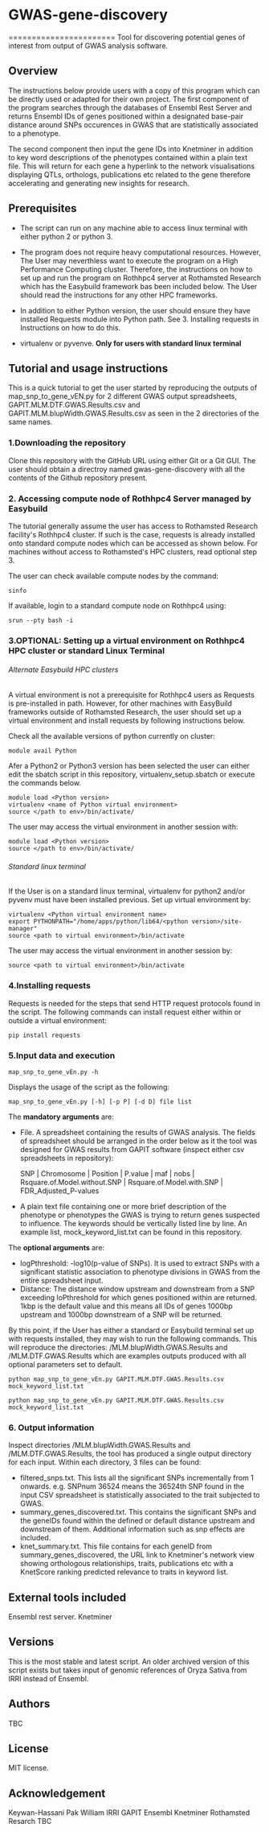 # GWAS-gene-discovery
=======================
Tool for discovering potential genes of interest from output of GWAS analysis software.




## Overview
The instructions below provide users with a copy of this program which can be directly used or adapted for their own project. 
The first component of the program searches through the databases of Ensembl Rest Server and returns Ensembl IDs of genes positioned within a designated base-pair distance around SNPs occurences in GWAS that are statistically associated to a phenotype.

The second component then input the gene IDs into Knetminer in addition to key word descriptions of the phenotypes contained within a plain text file. This will return for each gene a hyperlink to the network visualisations displaying QTLs, orthologs, publications etc related to the gene therefore accelerating and generating new insights for research.




## Prerequisites
* The script can run on any machine able to access linux terminal with either python 2 or python 3. 

* The program does not require heavy computational resources. However, The User may neverthless want to execute the program on a High Performance Computing cluster. Therefore, the instructions on how to set up and run the program on Rothhpc4 server at Rothamsted Research which has the Easybuild framework bas been included below. The User should read the instructions for any other HPC frameworks.

* In addition to either Python version, the user should ensure they have installed Requests module into Python path. See 3. Installing requests in Instructions on how to do this.

* virtualenv or pyvenve. **Only for users with standard linux terminal**




## Tutorial and usage instructions
This is a quick tutorial to get the user started by reproducing the outputs of map_snp_to_gene_vEN.py for 2 different GWAS output spreadsheets, GAPIT.MLM.DTF.GWAS.Results.csv and GAPIT.MLM.blupWidth.GWAS.Results.csv as seen in the 2 directories of the same names.

### 1.Downloading the repository
Clone this repository with the GitHub URL using either Git or a Git GUI. The user should obtain a directroy named gwas-gene-discovery with all the contents of the Github repository present.

### 2. Accessing compute node of Rothhpc4 Server managed by Easybuild
The tutorial generally assume the user has access to Rothamsted Research facility's Rothhpc4 cluster. If such is the case, requests is already installed onto standard compute nodes which can be accessed as shown below. For machines without access to Rothamsted's HPC clusters, read optional step 3.

The user can check available compute nodes by the command:
```
sinfo 
```
If available, login to a standard compute node on Rothhpc4 using:
```
srun --pty bash -i
```

### 3.OPTIONAL: Setting up a virtual environment on Rothhpc4 HPC cluster or standard Linux Terminal

###### Alternate Easybuild HPC clusters
A virtual environment is not a prerequisite for Rothhpc4 users as Requests is pre-installed in path. However, for other machines with EasyBuild frameworks outside of Rothamsted Research, the user should set up a virtual environment and install requests by following instructions below.

Check all the available versions of python currently on cluster:
```
module avail Python
```
Afer a Python2 or Python3 version has been selected the user can either edit the sbatch script in this repository, virtualenv_setup.sbatch or execute the commands below.

```
module load <Python version>
virtualenv <name of Python virtual environment>
source </path to env>/bin/activate/
```
The user may access the virtual environment in another session with:
```
module load <Python version>
source </path to env>/bin/activate/
```
###### Standard linux terminal
If the User is on a standard linux terminal, virtualenv for python2 and/or pyvenv must have been installed previous.
Set up virtual environment by:
```
virtualenv <Python virtual environment name>
export PYTHONPATH="/home/apps/python/lib64/<python version>/site-manager"
source <path to virtual environment>/bin/activate
```
The user may access the virtual environment in another session by:
```
source <path to virtual environment>/bin/activate
```
  
### 4.Installing requests
Requests is needed for the steps that send HTTP request protocols found in the script. The following commands can install request either within or outside a virtual environment:
```
pip install requests
```

### 5.Input data and execution
```
map_snp_to_gene_vEn.py -h
```

Displays the usage of the script as the following:
```
map_snp_to_gene_vEn.py [-h] [-p P] [-d D] file list
```
The **mandatory arguments** are:
* File. A spreadsheet containing the results of GWAS analysis. The fields of spreadsheet should be arranged in the order below as it the tool was designed for GWAS results from GAPIT software (inspect either csv spreadsheets in repository):

  SNP | Chromosome | Position | P.value | maf | nobs | Rsquare.of.Model.without.SNP | Rsquare.of.Model.with.SNP | FDR_Adjusted_P-values


* A plain text file  containing one or more brief description of the phenotype or phenotypes the GWAS is trying to return genes suspected to influence. The keywords should be vertically listed line by line. An example list, mock_keyword_list.txt can be found in this repository.

The **optional arguments** are:
* logPthreshold: -log10(p-value of SNPs). It is used to extract SNPs with a significant statistic association to phenotype divisions in GWAS from the entire spreadsheet input.
* Distance: The distance window upstream and downstream from a SNP exceeding loPthreshold for which genes positioned within are returned. 1kbp is the default value and this means all IDs of genes 1000bp upstream and 1000bp downstream of a SNP will be returned.

By this point, if the User has either a standard or Easybuild terminal set up with requests installed, they may wish to run the following commands. This will reproduce the directories: /MLM.blupWidth.GWAS.Results and /MLM.DTF.GWAS.Results which are examples outputs produced with all optional parameters set to default.

```
python map_snp_to_gene_vEn.py GAPIT.MLM.DTF.GWAS.Results.csv mock_keyword_list.txt
```
```
python map_snp_to_gene_vEn.py GAPIT.MLM.DTF.GWAS.Results.csv mock_keyword_list.txt
```

### 6. Output information
Inspect directories /MLM.blupWidth.GWAS.Results and /MLM.DTF.GWAS.Results, the tool has produced a single output directory for each input. Within each directory, 3 files can be found:
* filtered_snps.txt. This lists all the significant SNPs incrementally from 1 onwards. e.g. SNPnum 36524 means the 36524th SNP found in the input CSV spreadsheet is statistically associated to the trait subjected to GWAS.
* summary_genes_discovered.txt. This contains the significant SNPs and the geneIDs found within the defined or default distance upstream and downstream of them. Additional information such as snp effects are included.
* knet_summary.txt. This file contains for each geneID from summary_genes_discovered, the URL link to Knetminer's network view showing orthologous relationships, traits, publications etc with a KnetScore ranking predicted relevance to traits in keyword list.




## External tools included
Ensembl rest server.
Knetminer




## Versions
This is the most stable and latest script. An older archived version of this script exists but takes input of genomic references of Oryza Sativa from IRRI instead of Ensembl.




## Authors
TBC


## License
MIT license.




## Acknowledgement
Keywan-Hassani Pak
William
IRRI
GAPIT
Ensembl
Knetminer
Rothamsted Resarch
TBC
